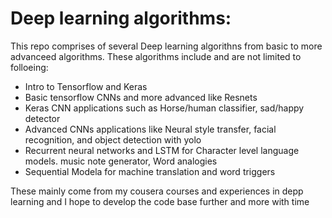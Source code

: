 # Deep learning algorithms:

This repo comprises of several Deep learning algorithns from basic to more advanceed algorithms.
These algorithms include and are not limited to folloeing:

* Intro to Tensorflow and Keras
* Basic tensorflow CNNs and more advanced like Resnets
* Keras CNN applications such as Horse/human classifier, sad/happy detector
* Advanced CNNs applications like Neural style transfer, facial recognition, and object detection with yolo
* Recurrent neural networks and LSTM for Character level language models. music note generator, Word analogies
* Sequential Modela for machine translation and word triggers

These mainly come from my cousera courses and experiences in depp learning and I hope to develop the code base further and more with time
